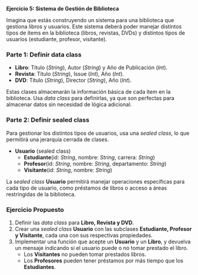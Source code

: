 **Ejercicio 5: Sistema de Gestión de Biblioteca**

Imagina que estás construyendo un sistema para una biblioteca que gestiona libros y usuarios. Este sistema deberá poder manejar distintos tipos de ítems en la biblioteca (libros, revistas, DVDs) y distintos tipos de usuarios (estudiante, profesor, visitante).

### **Parte 1: Definir data class**
- **Libro**: Título (*String*), Autor (*String*) y Año de Publicación (*Int*).
- **Revista**: Título (*String*), Issue (*Int*), Año (*Int*).
- **DVD**: Título (*String*), Director (*String*), Año (*Int*).

Estas clases almacenarán la información básica de cada ítem en la biblioteca. Usa *data class* para definirlas, ya que son perfectas para almacenar datos sin necesidad de lógica adicional.

### **Parte 2: Definir sealed class**
Para gestionar los distintos tipos de usuarios, usa una *sealed class*, lo que permitirá una jerarquía cerrada de clases.

- **Usuario** (sealed class)
    - **Estudiante**(id: *String*, nombre: *String*, carrera: *String*)
    - **Profesor**(id: *String*, nombre: *String*, departamento: *String*)
    - **Visitante**(id: *String*, nombre: *String*)

La *sealed class* **Usuario** permitirá manejar operaciones específicas para cada tipo de usuario, como préstamos de libros o acceso a áreas restringidas de la biblioteca.

### **Ejercicio Propuesto**
1. Definir las *data class* para **Libro, Revista y DVD**.
2. Crear una *sealed class* **Usuario** con las subclases **Estudiante, Profesor y Visitante**, cada una con sus respectivas propiedades.
3. Implementar una función que acepte un **Usuario** y un **Libro**, y devuelva un mensaje indicando si el usuario puede o no tomar prestado el libro.
    - Los **Visitantes** no pueden tomar prestados libros.
    - Los **Profesores** pueden tener préstamos por más tiempo que los **Estudiantes**.
